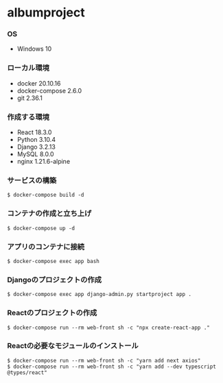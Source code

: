 # albumproject

### OS
- Windows 10

### ローカル環境
- docker 20.10.16
- docker-compose 2.6.0
- git 2.36.1

### 作成する環境
- React 18.3.0
- Python 3.10.4
- Django 3.2.13
- MySQL 8.0.0
- nginx 1.21.6-alpine

### サービスの構築
```
$ docker-compose build -d
```

### コンテナの作成と立ち上げ
```
$ docker-compose up -d
```

### アプリのコンテナに接続
```
$ docker-compose exec app bash
```

### Djangoのプロジェクトの作成
```
$ docker-compose exec app django-admin.py startproject app .
```

### Reactのプロジェクトの作成
```
$ docker-compose run --rm web-front sh -c "npx create-react-app ."
```

### Reactの必要なモジュールのインストール
```
$ docker-compose run --rm web-front sh -c "yarn add next axios"
$ docker-compose run --rm web-front sh -c "yarn add --dev typescript @types/react"
```

